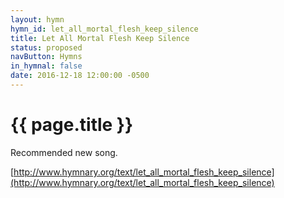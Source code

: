 ```yaml
---
layout: hymn
hymn_id: let_all_mortal_flesh_keep_silence
title: Let All Mortal Flesh Keep Silence
status: proposed
navButton: Hymns
in_hymnal: false
date: 2016-12-18 12:00:00 -0500
---
```

# {{ page.title }}
Recommended new song.

[http://www.hymnary.org/text/let_all_mortal_flesh_keep_silence](http://www.hymnary.org/text/let_all_mortal_flesh_keep_silence)
